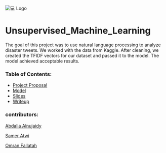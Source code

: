 <a>
    <img src="http://dev.apsard.org/wp-content/uploads/2021/05/Color-Twitter-Logo.jpg" alt="💻 Logo">
  </a>

# Unsupervised_Machine_Learning


The goal of this project was to use natural language processing to analyze disaster tweets. We worked with the data from Kaggle. After cleaning, we created the TFIDF vectors for our dataset and passed it to the model. The model achieved acceptable results.  


### Table of Contents:

-   [Project Proposal](Proposal.ipynb)
-   [Model](NLP_PROJECT.ipynb)
-   [Slides](Unsupervised_project.pdf)
-   [Writeup](Writeup.md)


### contributors:

[Abdalla Alnujaidy](https://github.com/aalnujaidy)

[Samer Atwi](https://github.com/SamerAtwi)

[Omran Fallatah](https://github.com/omran302)
